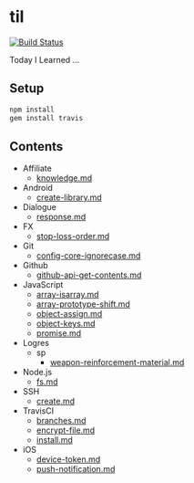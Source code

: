 # til

[![Build Status](https://travis-ci.org/tanjo/til.svg?branch=master)](https://travis-ci.org/tanjo/til)

Today I Learned …

## Setup

```sh
npm install
gem install travis
```

## Contents

- Affiliate
  - [knowledge.md](./Affiliate/knowledge.md)
- Android
  - [create-library.md](./Android/create-library.md)
- Dialogue
  - [response.md](./Dialogue/response.md)
- FX
  - [stop-loss-order.md](./FX/stop-loss-order.md)
- Git
  - [config-core-ignorecase.md](./Git/config-core-ignorecase.md)
- Github
  - [github-api-get-contents.md](./Github/github-api-get-contents.md)
- JavaScript
  - [array-isarray.md](./JavaScript/array-isarray.md)
  - [array-prototype-shift.md](./JavaScript/array-prototype-shift.md)
  - [object-assign.md](./JavaScript/object-assign.md)
  - [object-keys.md](./JavaScript/object-keys.md)
  - [promise.md](./JavaScript/promise.md)
- Logres
  - sp
    - [weapon-reinforcement-material.md](./Logres/sp/weapon-reinforcement-material.md)
- Node.js
  - [fs.md](./Node.js/fs.md)
- SSH
  - [create.md](./SSH/create.md)
- TravisCI
  - [branches.md](./TravisCI/branches.md)
  - [encrypt-file.md](./TravisCI/encrypt-file.md)
  - [install.md](./TravisCI/install.md)
- iOS
  - [device-token.md](./iOS/device-token.md)
  - [push-notification.md](./iOS/push-notification.md)
  
